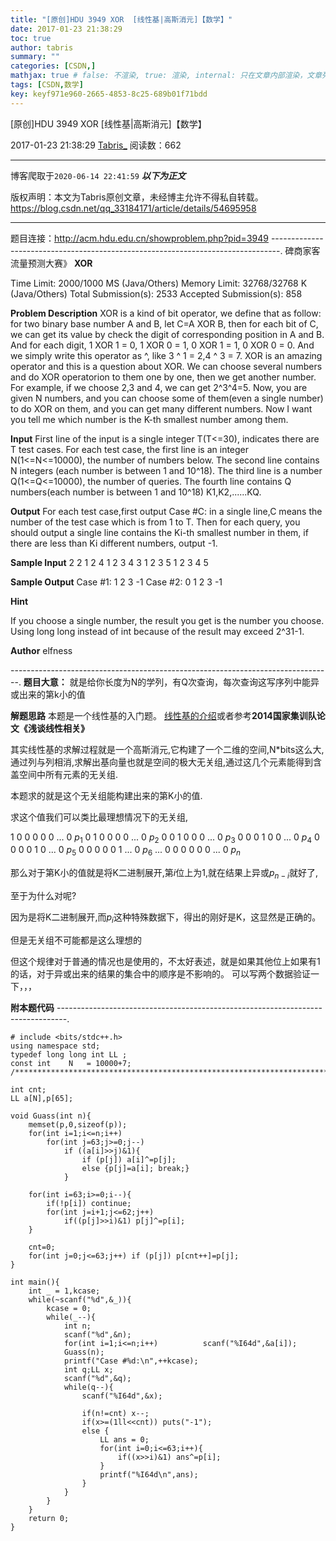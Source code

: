 ```yaml
---
title: "[原创]HDU 3949 XOR  [线性基|高斯消元]【数学】"
date: 2017-01-23 21:38:29
toc: true
author: tabris
summary: ""
categories: [CSDN,]
mathjax: true # false: 不渲染, true: 渲染, internal: 只在文章内部渲染，文章列表中不渲染
tags: [CSDN,数学]
key: keyf971e960-2665-4853-8c25-689b01f71bdd
---
```


[原创]HDU 3949 XOR  [线性基|高斯消元]【数学】

2017-01-23 21:38:29  [Tabris_](https://me.csdn.net/qq_33184171) 阅读数：662

---

博客爬取于`2020-06-14 22:41:59`
***以下为正文***

版权声明：本文为Tabris原创文章，未经博主允许不得私自转载。
https://blog.csdn.net/qq_33184171/article/details/54695958

<!-- more -->

---

题目连接：http://acm.hdu.edu.cn/showproblem.php?pid=3949
--------------------------------------------------------------------------------.
碑商家客流量预测大赛》
**XOR**

Time Limit: 2000/1000 MS (Java/Others)    Memory Limit: 32768/32768 K (Java/Others)
Total Submission(s): 2533    Accepted Submission(s): 858


**Problem Description**
XOR is a kind of bit operator, we define that as follow: for two binary base number A and B, let C=A XOR B, then for each bit of C, we can get its value by check the digit of corresponding position in A and B. And for each digit, 1 XOR 1 = 0, 1 XOR 0 = 1, 0 XOR 1 = 1, 0 XOR 0 = 0. And we simply write this operator as ^, like 3 ^ 1 = 2,4 ^ 3 = 7. XOR is an amazing operator and this is a question about XOR. We can choose several numbers and do XOR operatorion to them one by one, then we get another number. For example, if we choose 2,3 and 4, we can get 2^3^4=5. Now, you are given N numbers, and you can choose some of them(even a single number) to do XOR on them, and you can get many different numbers. Now I want you tell me which number is the K-th smallest number among them.


**Input**
First line of the input is a single integer T(T<=30), indicates there are T test cases.
For each test case, the first line is an integer N(1<=N<=10000), the number of numbers below. The second line contains N integers (each number is between 1 and 10^18). The third line is a number Q(1<=Q<=10000), the number of queries. The fourth line contains Q numbers(each number is between 1 and 10^18) K1,K2,......KQ.


**Output**
For each test case,first output Case #C: in a single line,C means the number of the test case which is from 1 to T. Then for each query, you should output a single line contains the Ki-th smallest number in them, if there are less than Ki different numbers, output -1.


**Sample Input**
2
2
1 2
4
1 2 3 4
3
1 2 3
5
1 2 3 4 5


**Sample Output**
Case #1:
1
2
3
-1
Case #2:
0
1
2
3
-1

**Hint**

If you choose a single number, the result you get is the number you choose.
Using long long instead of int because of the result may exceed 2^31-1.



**Author**
elfness


--------------------------------------------------------------------------------.
**题目大意：**
就是给你长度为N的学列，有Q次查询，每次查询这写序列中能异或出来的第k小的值

**解题思路**
本题是一个线性基的入门题。
[线性基的介绍](http://www.cnblogs.com/vb4896/p/6149022.html)或者参考**2014国家集训队论文《浅谈线性相关》**

其实线性基的求解过程就是一个高斯消元,它构建了一个二维的空间,N*bits这么大,
通过列与列相消,求解出基向量也就是空间的极大无关组,通过这几个元素能得到含盖空间中所有元素的无关组.

本题求的就是这个无关组能构建出来的第K小的值.

求这个值我们可以类比最理想情况下的无关组,

1 0 0 0 0 0 ... 0 $p_1$
0 1 0 0 0 0 ... 0 $p_2$
0 0 1 0 0 0 ... 0 $p_3$
0 0 0 1 0 0 ... 0 $p_4$
0 0 0 0 1 0 ... 0 $p_5$
0 0 0 0 0 1 ... 0 $p_6$
...
0 0 0 0 0 0 ... 0 $p_n$

那么对于第K小的值就是将K二进制展开,第$i$位上为1,就在结果上异或$p_{n-i}$就好了,

至于为什么对呢?

因为是将K二进制展开,而$p_i$这种特殊数据下，得出的刚好是K，这显然是正确的。

但是无关组不可能都是这么理想的

但这个规律对于普通的情况也是使用的，不太好表述，就是如果其他位上如果有1 的话，对于异或出来的结果的集合中的顺序是不影响的。 可以写两个数据验证一下，，，


**附本题代码**
--------------------------------------------------------------------------------.
```
# include <bits/stdc++.h>
using namespace std;
typedef long long int LL ;
const int    N   = 10000+7;
/***********************************************************************/

int cnt;
LL a[N],p[65];

void Guass(int n){
    memset(p,0,sizeof(p));
    for(int i=1;i<=n;i++)
        for(int j=63;j>=0;j--)
            if ((a[i]>>j)&1){
                if (p[j]) a[i]^=p[j];
                else {p[j]=a[i]; break;}
            }

    for(int i=63;i>=0;i--){
        if(!p[i]) continue;
        for(int j=i+1;j<=62;j++)
            if((p[j]>>i)&1) p[j]^=p[i];
    }

    cnt=0;
    for(int j=0;j<=63;j++) if (p[j]) p[cnt++]=p[j];
}

int main(){
    int _ = 1,kcase;
    while(~scanf("%d",&_)){
        kcase = 0;
        while(_--){
            int n;
            scanf("%d",&n);
            for(int i=1;i<=n;i++)          scanf("%I64d",&a[i]);
            Guass(n);
            printf("Case #%d:\n",++kcase);
            int q;LL x;
            scanf("%d",&q);
            while(q--){
                scanf("%I64d",&x);

                if(n!=cnt) x--;
                if(x>=(1ll<<cnt)) puts("-1");
                else {
                    LL ans = 0;
                    for(int i=0;i<=63;i++){
                        if((x>>i)&1) ans^=p[i];
                    }
                    printf("%I64d\n",ans);
                }
            }
        }
    }
    return 0;
}

```
